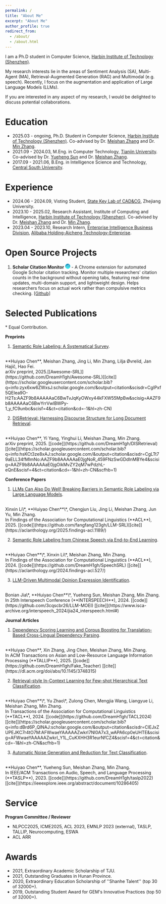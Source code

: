 ```yaml
---
permalink: /
title: "About Me"
excerpt: "About Me"
author_profile: true
redirect_from: 
  - /about/
  - /about.html
---
```


I am a Ph.D student in Computer Science, [Harbin Institute of Technology (Shenzhen)](https://www.hitsz.edu.cn/index.html).


My research interests lie in the areas of Sentiment Analysis (SA), Multi-Agent (MA), Retrieval-Augmented Generation (RAG) and Multimodal (e.g. speech). Recently, I focus on the augmentation and application of Large Language Models (LLMs).

If you are interested in any aspect of my research, I would be delighted to discuss potential collaborations.

Education
======
+ 2025.03 - ongoing, Ph.D. Student in Computer Science, [Harbin Institute of Technology (Shenzhen)](https://www.hitsz.edu.cn/index.html). Co-advised by Dr. [Meishan Zhang](https://zhangmeishan.github.io/) and Dr. [Min Zhang](https://zhangmin-nlp-ai.github.io/).
+ 2021.09 - 2024.03, M.Eng. in Computer Technology, [Tianjin University](https://www.tju.edu.cn/english/index.htm). Co-advised by Dr. [Yueheng Sun](https://yhstju.github.io/Yueheng_Sun/) and Dr. [Meishan Zhang](https://zhangmeishan.github.io/).
+ 2017.09 - 2021.06, B.Eng. in Intelligence Science and Technology, [Central South University](https://en.csu.edu.cn/).

Experience
======
+ 2024.06 - 2024.09, Visting Student, [State Key Lab of CAD&CG](http://www.cad.zju.edu.cn/zhongwen.html), Zhejiang University.
+ 2023.10 - 2025.02, Research Assistant, Institute of Computing and Intelligence, [Harbin Institute of Technology (Shenzhen)](https://www.hitsz.edu.cn/index.html). Co-advised by Dr. [Meishan Zhang](https://zhangmeishan.github.io/) and Dr. [Min Zhang](https://zhangmin-nlp-ai.github.io/).
+ 2023.04 - 2023.10, Research Intern, [Enterprise Intelligence Business Division](https://talent-holding.alibaba.com/home/bg-introduce?code=2OAHS3&lang=zh), [Alibaba Holding-Aicheng Technology-Enterprise](https://ali-home.alibaba.com/).


Open Source Projects
======
1. **Scholar Citation Monitor** ![alt text](icon16.png) - A Chrome extension for automated Google Scholar citation tracking. Monitor multiple researchers' citation counts in the background without opening tabs, featuring real-time updates, multi-domain support, and lightweight design. Helps researchers focus on actual work rather than compulsive metrics checking. [[Github]](https://github.com/DreamH1gh/Scholar-Citation-Monitor)

Selected Publications
======
\* Equal Contribution.

**Preprints**

1. [Semantic Role Labeling: A Systematical Survey](https://arxiv.org/abs/2502.08660).
<br/>
**Huiyao Chen**, Meishan Zhang, Jing Li, Min Zhang, Lilja Øvrelid, Jan Hajič, Hao Fei.
<br/>
arXiv preprint, 2025.[[Awesome-SRL]](https://github.com/DreamH1gh/Awesome-SRL)[[cite]](https://scholar.googleusercontent.com/scholar.bib?q=info:zyx6xw6ZWxsJ:scholar.google.com/&output=citation&scisdr=CgIPxf5QEIea9O-H2Ts:AAZF9b8AAAAAaC6BwTvJqKyOWxy44kFXW55MpBw&scisig=AAZF9b8AAAAAaC6BwYrrVwlBWPy-1_y_fC9unbc&scisf=4&ct=citation&cd=-1&hl=zh-CN)

2. [DISRetrieval: Harnessing Discourse Structure for Long Document Retrieval](https://arxiv.org/abs/2506.06313).
<br/>
**Huiyao Chen**, Yi Yang, Yinghui Li, Meishan Zhang, Min Zhang.
<br/>
arXiv preprint, 2025. [[code]](https://github.com/DreamH1gh/DISRetrieval)[[cite]](https://scholar.googleusercontent.com/scholar.bib?q=info:hsKCt3ze8xAJ:scholar.google.com/&output=citation&scisdr=CgLTt79aELL34fMlmNo:AAZF9b8AAAAAaE0jgNoR_459FNzSwGDdInMBYe4&scisig=AAZF9b8AAAAAaE0jgOikMvZY2qM7wPdzhL-eQnE&scisf=4&ct=citation&cd=-1&hl=zh-CN&scfhb=1)


**Conference Papers**

1. [LLMs Can Also Do Well! Breaking Barriers in Semantic Role Labeling via Large Language Models](https://aclanthology.org/2025.findings-acl.1189.pdf).
<br/>
Xinxin Li\*, **Huiyao Chen**\*, Chengjun Liu, Jing Li, Meishan Zhang, Jun Yu, Min Zhang.
<br/>
In Findings of the Association for Computational Linguistics (**ACL**), 2025. [[code]](https://github.com/fangfang123gh/LLM-SRL)[[cite]](https://aclanthology.org/2025.findings-acl.1189/)

2. [Semantic Role Labeling from Chinese Speech via End-to-End Learning](https://aclanthology.org/2024.findings-acl.527.pdf).
<br/>
**Huiyao Chen**\*, Xinxin Li\*, Meishan Zhang, Min Zhang. 
<br/>
In Findings of the Association for Computational Linguistics (**ACL**), 2024. [[code]](https://github.com/DreamH1gh/SpeechSRL) [[cite]](https://aclanthology.org/2024.findings-acl.527/)

3. [LLM-Driven Multimodal Opinion Expression Identification](https://www.isca-archive.org/interspeech_2024/jia24_interspeech.pdf).
<br/>
Bonian Jia\*, **Huiyao Chen**\*, Yueheng Sun, Meishan Zhang, Min Zhang. 
<br/>
In 25th Interspeech Conference (**INTERSPEECH**), 2024. [[code]](https://github.com/3cqscbr26/LLM-MOEI) [[cite]](https://www.isca-archive.org/interspeech_2024/jia24_interspeech.html#)

**Journal Articles**
1. [Dependency Scoring Learning and Corpus Boosting for Translation-Based Cross-Lingual Dependency Parsing](https://dl.acm.org/doi/abs/10.1145/3748315).
<br/>
**Huiyao Chen**, Xin Zhang, Jing Chen, Meishan Zhang, Min Zhang. 
<br/>
In ACM Transactions on Asian and Low-Resource Language Information Processing (**TALLIP**), 2025. [[code]](https://github.com/DreamH1gh/Fake_Teacher) [[cite]](https://dl.acm.org/doi/abs/10.1145/3748315)

2. [Retrieval-style In-Context Learning for Few-shot Hierarchical Text Classification](https://direct.mit.edu/tacl/article/doi/10.1162/tacl_a_00697/124630/Retrieval-style-In-context-Learning-for-Few-shot).
<br/>
**Huiyao Chen**\*, Yu Zhao\*, Zulong Chen, Mengjia Wang, Liangyue Li, Meishan Zhang, Min Zhang. 
<br/>
In Transactions of the Association for Computational Linguistics (**TACL**), 2024. [[code]](https://github.com/DreamH1gh/TACL2024) [[cite]](https://scholar.googleusercontent.com/scholar.bib?q=info:dBrd6P_QlNAJ:scholar.google.com/&output=citation&scisdr=ClEJxZUPEJKC7r4tO7M:AFWwaeYAAAAAZwkrI7Nl0A7x3_wAPA6cp0eUHTE&scisig=AFWwaeYAAAAAZwkrI_Y1L_CuKXHH3R1eurNfCZ4&scisf=4&ct=citation&cd=-1&hl=zh-CN&scfhb=1)

3. [Automatic Noise Generation and Reduction for Text Classification](https://ieeexplore.ieee.org/abstract/document/10286405/).
<br/>
**Huiyao Chen**, Yueheng Sun, Meishan Zhang, Min Zhang. 
<br/>
In IEEE/ACM Transactions on Audio, Speech, and Language Processing (**TASLP**), 2023. [[code]](https://github.com/DreamH1gh/taslp2022) [[cite]](https://ieeexplore.ieee.org/abstract/document/10286405)

Service
======
**Program Committee / Reviewer**
+ NLPCC2025, ICME2025, ACL 2023, EMNLP 2023 (external), TASLP, TALLIP, Neurocomputing, ESWA
+ ACL ARR

Awards
======
+ 2021, Extraordinary Academic Scholarship of TJU.
+ 2021, Outstanding Graduates in Hunan Province.
+ 2020, Extraordinary Education Scholarship of ''Shanhe Talent'' (top 30 of 32000+).
+ 2019, Outstanding Student Award for GEM's Innovative Practices (top 50 of 32000+).